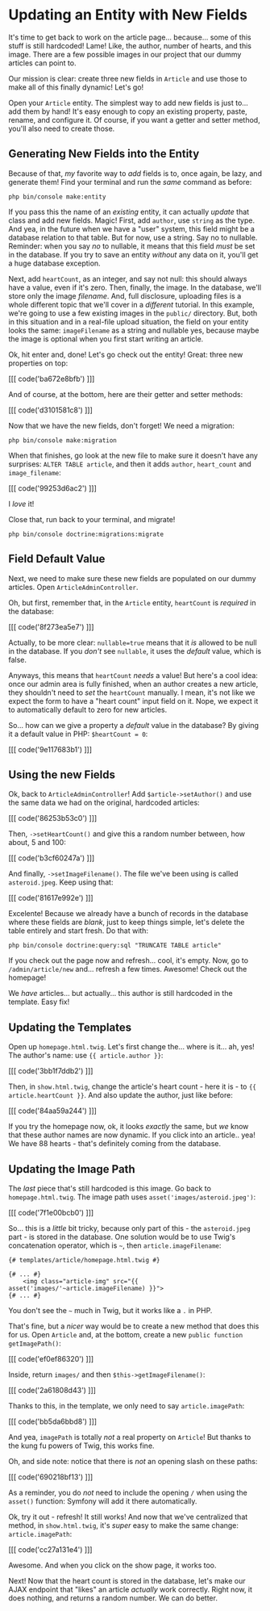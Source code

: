 # Updating an Entity with New Fields

It's time to get back to work on the article page... because... some of this stuff
is still hardcoded! Lame! Like, the author, number of hearts, and this image. There
are a few possible images in our project that our dummy articles can point to.

Our mission is clear: create three new fields in `Article` and use those to make
all of this finally dynamic! Let's go!

Open your `Article` entity. The simplest way to add new fields is just to... add
them by hand! It's easy enough to copy an existing property, paste, rename, and
configure it. Of course, if you want a getter and setter method, you'll also need
to create those.

## Generating New Fields into the Entity

Because of that, *my* favorite way to *add* fields is to, once again, be lazy, and
generate them! Find your terminal and run the *same* command as before:

```terminal
php bin/console make:entity
```

If you pass this the name of an *existing* entity, it can actually *update* that
class and add new fields. Magic! First, add `author`, use `string` as the type. And
yea, in the future when we have a "user" system, this field might be a database relation
to that table. But for now, use a string. Say no to nullable. Reminder: when you
say *no* to nullable, it means that this field *must* be set in the database. If
you try to save an entity *without* any data on it, you'll get a huge database
exception.

Next, add `heartCount`, as an integer, and say not null: this should always have
a value, even if it's zero. Then, finally, the image. In the database, we'll store
only the image *filename*. And, full disclosure, uploading files is a whole different
topic that we'll cover in a *different* tutorial. In this example, we're going to
use a few existing images in the `public/` directory. But, both in this situation
and in a real-file upload situation, the field on your entity looks the same:
`imageFilename` as a string and nullable yes, because maybe the image is optional
when you first start writing an article.

Ok, hit enter and, done! Let's go check out the entity! Great: three new properties
on top:

[[[ code('ba672e8bfb') ]]]

And of course, at the bottom, here are their getter and setter methods:

[[[ code('d3101581c8') ]]]

Now that we have the new fields, don't forget! We need a migration:

```terminal
php bin/console make:migration
```

When that finishes, go look at the new file to make sure it doesn't have
any surprises: `ALTER TABLE article`, and then it adds `author`, `heart_count`
and `image_filename`:

[[[ code('99253d6ac2') ]]]

I *love* it!

Close that, run back to your terminal, and migrate!

```terminal
php bin/console doctrine:migrations:migrate
```

## Field Default Value

Next, we need to make sure these new fields are populated on our dummy articles.
Open `ArticleAdminController`.

Oh, but first, remember that, in the `Article` entity, `heartCount` is *required*
in the database:

[[[ code('8f273ea5e7') ]]]

Actually, to be more clear: `nullable=true` means that it *is* allowed to be null
in the database. If you *don't* see `nullable`, it uses the *default* value,
which is false.

Anyways, this means that `heartCount` *needs* a value! But here's a cool idea:
once our admin area is fully finished, when an author creates a new article, they
shouldn't need to *set* the `heartCount` manually. I mean, it's not like we expect
the form to have a "heart count" input field on it. Nope, we expect it to automatically
default to zero for new articles.

So... how can we give a property a *default* value in the database? By giving it
a default value in PHP: `$heartCount = 0`:

[[[ code('9e117683b1') ]]]

## Using the new Fields

Ok, back to `ArticleAdminController`! Add `$article->setAuthor()` and use the same
data we had on the original, hardcoded articles:

[[[ code('86253b53c0') ]]]

Then, `->setHeartCount()` and give this a random number between, how about, 5 and 100:

[[[ code('b3cf60247a') ]]]

And finally, `->setImageFilename()`. The file we've been using is called `asteroid.jpeg`.
Keep using that:

[[[ code('81617e992e') ]]]

Excelente! Because we already have a bunch of records in the database where these
fields are *blank*, just to keep things simple, let's delete the table entirely
and start fresh. Do that with:

```terminal
php bin/console doctrine:query:sql "TRUNCATE TABLE article"
```

If you check out the page now and refresh... cool, it's empty. Now, go to
`/admin/article/new` and... refresh a few times. Awesome! Check out the homepage!

We *have* articles... but actually... this author is still hardcoded in the template.
Easy fix!

## Updating the Templates

Open up `homepage.html.twig`. Let's first change the... where is it... ah, yes!
The author's name: use `{{ article.author }}`:

[[[ code('3bb1f7ddb2') ]]]

Then, in `show.html.twig`, change the article's heart count - here it is - to
`{{ article.heartCount }}`. And also update the author, just like before:

[[[ code('84aa59a244') ]]]

If you try the homepage now, ok, it looks *exactly* the same, but *we* know that
these author names are now dynamic. If you click into an article.. yea! We have
88 hearts - that's definitely coming from the database.

## Updating the Image Path

The *last* piece that's still hardcoded is this image. Go back to `homepage.html.twig`.
The image path uses `asset('images/asteroid.jpeg')`:

[[[ code('7f1e00bcb0') ]]]

So... this is a *little* bit tricky, because only part of this - the  `asteroid.jpeg`
part - is stored in the database. One solution would be to use Twig's concatenation
operator, which is `~`, then `article.imageFilename`:

```twig
{# templates/article/homepage.html.twig #}

{# ... #}
    <img class="article-img" src="{{ asset('images/'~article.imageFilename) }}">
{# ... #}
```

You don't see the `~` much in Twig, but it works like a `.` in PHP.

That's fine, but a *nicer* way would be to create a new method that does this for
us. Open `Article` and, at the bottom, create a new `public function getImagePath()`:

[[[ code('ef0ef86320') ]]]

Inside, return `images/` and then `$this->getImageFilename()`:

[[[ code('2a61808d43') ]]]

Thanks to this, in the template, we only need to say `article.imagePath`:

[[[ code('bb5da6bbd8') ]]]

And yea, `imagePath` is totally *not* a real property on `Article`! But thanks to
the kung fu powers of Twig, this works fine.

Oh, and side note: notice that there is *not* an opening slash on these paths:

[[[ code('690218bf13') ]]]

As a reminder, you do *not* need to include the opening `/` when using the `asset()`
function: Symfony will add it there automatically.

Ok, try it out - refresh! It still works! And now that we've centralized that method,
in `show.html.twig`, it's *super* easy to make the same change: `article.imagePath`:

[[[ code('cc27a131e4') ]]]

Awesome. And when you click on the show page, it works too.

Next! Now that the heart count is stored in the database, let's make our AJAX
endpoint that "likes" an article *actually* work correctly. Right now, it does
nothing, and returns a random number. We can do better.

